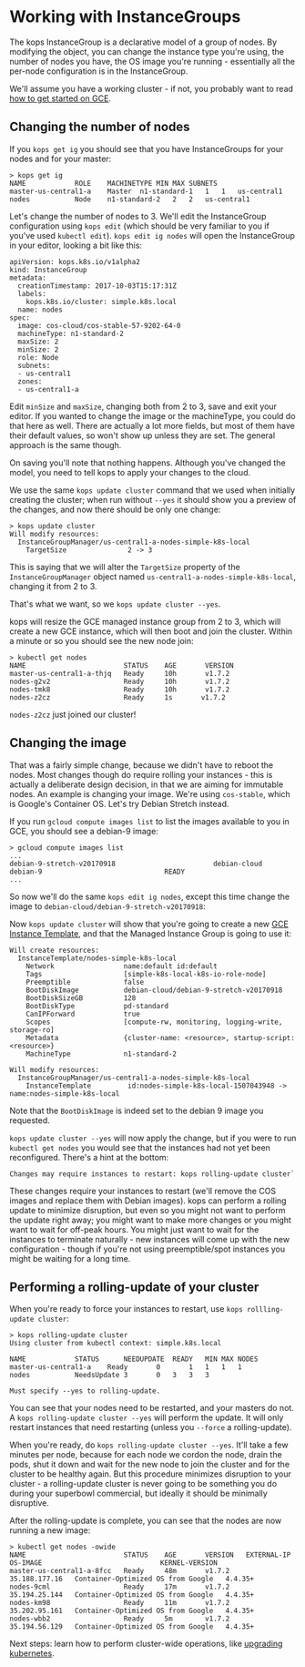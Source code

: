 # Working with InstanceGroups

The kops InstanceGroup is a declarative model of a group of nodes.  By modifying the object, you
can change the instance type you're using, the number of nodes you have, the OS image you're running - essentially
all the per-node configuration is in the InstanceGroup.

We'll assume you have a working cluster - if not, you probably want to read [how to get started on GCE](gce.md).

## Changing the number of nodes

If you `kops get ig` you should see that you have InstanceGroups for your nodes and for your master:

```
> kops get ig
NAME			ROLE	MACHINETYPE	MIN	MAX	SUBNETS
master-us-central1-a	Master	n1-standard-1	1	1	us-central1
nodes			Node	n1-standard-2	2	2	us-central1
```

Let's change the number of nodes to 3.  We'll edit the InstanceGroup configuration using `kops edit` (which
should be very familiar to you if you've used `kubectl edit`).  `kops edit ig nodes` will open
the InstanceGroup in your editor, looking a bit like this:

```
apiVersion: kops.k8s.io/v1alpha2
kind: InstanceGroup
metadata:
  creationTimestamp: 2017-10-03T15:17:31Z
  labels:
    kops.k8s.io/cluster: simple.k8s.local
  name: nodes
spec:
  image: cos-cloud/cos-stable-57-9202-64-0
  machineType: n1-standard-2
  maxSize: 2
  minSize: 2
  role: Node
  subnets:
  - us-central1
  zones:
  - us-central1-a
```

<!-- TODO enable cluster autoscaler or GCE autoscaler -->

Edit `minSize` and `maxSize`, changing both from 2 to 3, save and exit your editor.  If you wanted to change
the image or the machineType, you could do that here as well.  There are actually a lot more fields,
but most of them have their default values, so won't show up unless they are set.  The general approach is the same though.  

<!-- TODO link to API reference docs -->

On saving you'll note that nothing happens.  Although you've changed the model, you need to tell kops to
apply your changes to the cloud.

<!-- TODO can we have a dirty flag somehow -->

We use the same `kops update cluster` command that we used when initially creating the cluster; when
run without `--yes` it should show you a preview of the changes, and now there should be only one change:

```
> kops update cluster
Will modify resources:
  InstanceGroupManager/us-central1-a-nodes-simple-k8s-local
  	TargetSize          	 2 -> 3
```

This is saying that we will alter the `TargetSize` property of the `InstanceGroupManager` object named
`us-central1-a-nodes-simple-k8s-local`, changing it from 2 to 3.

That's what we want, so we `kops update cluster --yes`.

<!-- TODO: Make Changes may require instances to restart: kops rolling-update cluster appear selectively -->

kops will resize the GCE managed instance group from 2 to 3, which will create a new GCE instance,
which will then boot and join the cluster.  Within a minute or so you should see the new node join:

```
> kubectl get nodes
NAME                        STATUS    AGE       VERSION
master-us-central1-a-thjq   Ready     10h       v1.7.2
nodes-g2v2                  Ready     10h       v1.7.2
nodes-tmk8                  Ready     10h       v1.7.2
nodes-z2cz                  Ready     1s       v1.7.2
```

`nodes-z2cz` just joined our cluster!


## Changing the image

That was a fairly simple change, because we didn't have to reboot the nodes.  Most changes though do
require rolling your instances - this is actually a deliberate design decision, in that we are aiming
for immutable nodes.  An example is changing your image.  We're using `cos-stable`, which is Google's
Container OS.  Let's try Debian Stretch instead.

If you run `gcloud compute images list` to list the images available to you in GCE, you should see
a debian-9 image:

```
> gcloud compute images list
...
debian-9-stretch-v20170918                        debian-cloud             debian-9                              READY
...
```

<!-- TODO: Auto select debian-cloud/debian-9 => debian-cloud/debian-9-stretch-v20170918 -->

So now we'll do the same `kops edit ig nodes`, except this time change the image to `debian-cloud/debian-9-stretch-v20170918`:

Now `kops update cluster` will show that you're going to create a new [GCE Instance Template](https://cloud.google.com/compute/docs/reference/latest/instanceTemplates),
and that the Managed Instance Group is going to use it:

```
Will create resources:
  InstanceTemplate/nodes-simple-k8s-local
  	Network             	name:default id:default
  	Tags                	[simple-k8s-local-k8s-io-role-node]
  	Preemptible         	false
  	BootDiskImage       	debian-cloud/debian-9-stretch-v20170918
  	BootDiskSizeGB      	128
  	BootDiskType        	pd-standard
  	CanIPForward        	true
  	Scopes              	[compute-rw, monitoring, logging-write, storage-ro]
  	Metadata            	{cluster-name: <resource>, startup-script: <resource>}
  	MachineType         	n1-standard-2

Will modify resources:
  InstanceGroupManager/us-central1-a-nodes-simple-k8s-local
  	InstanceTemplate    	 id:nodes-simple-k8s-local-1507043948 -> name:nodes-simple-k8s-local
```

Note that the `BootDiskImage` is indeed set to the debian 9 image you requested.

`kops update cluster --yes` will now apply the change, but if you were to run `kubectl get nodes` you would see
that the instances had not yet been reconfigured.  There's a hint at the bottom:

```
Changes may require instances to restart: kops rolling-update cluster`
```

These changes require your instances to restart (we'll remove the COS images and replace them with Debian images).  kops
can perform a rolling update to minimize disruption, but even so you might not want to perform the update right away;
you might want to make more changes or you might want to wait for off-peak hours.  You might just want to wait for
the instances to terminate naturally - new instances will come up with the new configuration - though if you're not
using preemptible/spot instances you might be waiting for a long time.

## Performing a rolling-update of your cluster

When you're ready to force your instances to restart, use `kops rollling-update cluster`:

```
> kops rolling-update cluster
Using cluster from kubectl context: simple.k8s.local

NAME			STATUS		NEEDUPDATE	READY	MIN	MAX	NODES
master-us-central1-a	Ready		0		1	1	1	1
nodes			NeedsUpdate	3		0	3	3	3

Must specify --yes to rolling-update.
```

You can see that your nodes need to be restarted, and your masters do not.  A `kops rolling-update cluster --yes` will perform the update.
It will only restart instances that need restarting (unless you `--force` a rolling-update).

When you're ready, do `kops rolling-update cluster --yes`.  It'll take a few minutes per node, because for each node
we cordon the node, drain the pods, shut it down and wait for the new node to join the cluster and for the cluster
to be healthy again.  But this procedure minimizes disruption to your cluster - a rolling-update cluster is never
going to be something you do during your superbowl commercial, but ideally it should be minimally disruptive.

<!-- TODO: Clean up rolling-update cluster stdout -->
<!-- TODO: Pause after showing preview, to give a change to Ctrl-C -->


After the rolling-update is complete, you can see that the nodes are now running a new image:

```
> kubectl get nodes -owide
NAME                        STATUS    AGE       VERSION   EXTERNAL-IP     OS-IMAGE                             KERNEL-VERSION
master-us-central1-a-8fcc   Ready     48m       v1.7.2    35.188.177.16   Container-Optimized OS from Google   4.4.35+
nodes-9cml                  Ready     17m       v1.7.2    35.194.25.144   Container-Optimized OS from Google   4.4.35+
nodes-km98                  Ready     11m       v1.7.2    35.202.95.161   Container-Optimized OS from Google   4.4.35+
nodes-wbb2                  Ready     5m        v1.7.2    35.194.56.129   Container-Optimized OS from Google   4.4.35+
```


Next steps: learn how to perform cluster-wide operations, like [upgrading kubernetes](upgrading-kubernetes.md).
